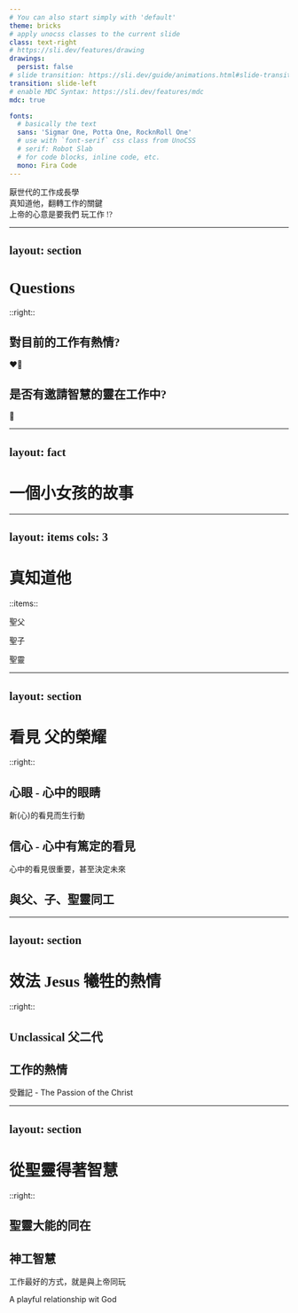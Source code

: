 ```yaml
---
# You can also start simply with 'default'
theme: bricks
# apply unocss classes to the current slide
class: text-right
# https://sli.dev/features/drawing
drawings:
  persist: false
# slide transition: https://sli.dev/guide/animations.html#slide-transitions
transition: slide-left
# enable MDC Syntax: https://sli.dev/features/mdc
mdc: true

fonts:
  # basically the text
  sans: 'Sigmar One, Potta One, RocknRoll One'
  # use with `font-serif` css class from UnoCSS
  # serif: Robot Slab
  # for code blocks, inline code, etc.
  mono: Fira Code
---
```


<div mt-1 class="potta">厭世代的工作成長學</div>
<div mt-2 op75 text-3xl class="potta">真知道他，翻轉工作的關鍵</div>

<div class="pt-12">
  <span @click="$slidev.nav.next" class="px-2 py-1 rounded cursor-pointer" hover="bg-grey bg-op75">
    上帝的心意是要我們 玩工作 !?<carbon:arrow-right class="inline"/>
  </span>
</div>

<style>
h1, h2, div {
  font-family: "Sigmar One", "Potta One"
}

.potta {
  font-family: "Sigmar One", "Potta One"
}

.rocknroll {
  font-family: "Sigmar One", "RocknRoll One"
}
</style>


<!--
-->
---
layout: section
---

# Questions

::right::

## 對目前的工作有熱情?

<p text-3xl>❤️‍🔥</p>

## 是否有邀請智慧的靈在工作中?

<p text-3xl>👼</p>

<style>
h1, h2 {
  font-family: "Sigmar One", "Potta One"
}
</style>


---
layout: fact
---

# 一個小女孩的故事

<style>
h1, h2 {
  font-family: "Sigmar One", "Potta One"
}
</style>


---
layout: items
cols: 3
---

# 真知道他

::items::

<!-- <Polygon1 w="20" h="20" m="auto"/>
<Polygon2 w="20" h="20" m="auto"/>
<Polygon3 w="20" h="20" m="auto"/>
<Polygon4 w="20" h="20" m="auto"/>
<Polygon5 w="20" h="20" m="auto"/>
<Polygon6 w="20" h="20" m="auto"/>
<Polygon7 w="20" h="20" m="auto"/>
<Polygon8 w="20" h="20" m="auto"/>
<Polygon9 w="20" h="20" m="auto"/>
<Polygon10 w="20" h="20" m="auto"/>
<Polygon11 w="20" h="20" m="auto"/> -->

<Polygon7 w="20" h="20" m="auto"/>
<Polygon2 w="20" h="20" m="auto"/>
<Polygon3 w="20" h="20" m="auto"/>

聖父

聖子

聖靈

<style>
h1, h2 {
  font-family: "Sigmar One", "Potta One"
}
</style>


---
layout: section
---

# 看見 父的榮耀

::right::


<h2>心眼 - 心中的眼睛</h2>

<p>新(心)的看見而生行動</p>


<h2>信心 - 心中有篤定的看見</h2>

<p>心中的看見很重要，甚至決定未來</p>


<h2>與父、子、聖靈同工</h2>


<style>
h1, h2 {
  font-family: "Sigmar One", "Potta One"
}
</style>


---
layout: section
---

# 效法 Jesus 犧牲的熱情

::right::


<h2>Unclassical 父二代</h2>

<p class="potta"></p>


<h2>工作的熱情</h2>

<p>受難記 - The Passion of the Christ</p>


<style>
h1, h2 {
  font-family: "Sigmar One", "Potta One"
}
</style>


---
layout: section
---

# 從聖靈得著智慧

::right::


<h2>聖靈大能的同在</h2>

<p></p>


<h2>神工智慧</h2>

<p>工作最好的方式，就是與上帝同玩</p>
<p>A playful relationship wit God</p>


<style>
h1, h2 {
  font-family: "Sigmar One", "Potta One"
}
</style>